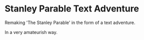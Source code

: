 # Stanley Parable Text Adventure
Remaking 'The Stanley Parable' in the form of a text adventure.

In a very amateurish way.
